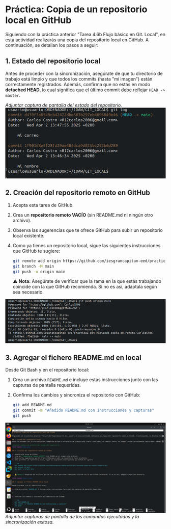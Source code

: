 # Práctica: Copia de un repositorio local en GitHub

Siguiendo con la práctica anterior "Tarea 4.6b Flujo básico en Git. Local", en esta actividad realizarás una copia del repositorio local en GitHub. A continuación, se detallan los pasos a seguir:

## 1. Estado del repositorio local
Antes de proceder con la sincronización, asegúrate de que tu directorio de trabajo está limpio y que todos los commits (hasta "mi imagen") están correctamente registrados. Además, confirma que no estás en modo **detached HEAD**, lo cual significa que el último commit debe reflejar `HEAD -> master`.

_Adjuntar captura de pantalla del estado del repositorio._
![alt text](image.png)

## 2. Creación del repositorio remoto en GitHub

1. Acepta esta tarea de GitHub.
2. Crea un **repositorio remoto VACÍO** (sin README.md ni ningún otro archivo).
3. Observa las sugerencias que te ofrece GitHub para subir un repositorio local existente.
4. Como ya tienes un repositorio local, sigue las siguientes instrucciones que GitHub te sugiere:

   ```sh
   git remote add origin https://github.com/iesgrancapitan-eed/practica2-git-haciendo-copia-en-remoto-lmagarin.git
   git branch -M main
   git push -u origin main
   ```

   ⚠️ **Nota:** Asegúrate de verificar que la rama en la que estás trabajando coincide con la que GitHub recomienda. Si no es así, adáptala según sea necesario.

![alt text](image-1.png)

## 3. Agregar el fichero README.md en local

Desde Git Bash y en el repositorio local:

1. Crea un archivo `README.md` e incluye estas instrucciones junto con las capturas de pantalla requeridas.


2. Confirma los cambios y sincroniza el repositorio con GitHub:

   ```sh
   git add README.md
   git commit -m "Añadido README.md con instrucciones y capturas"
   git push
   ```
![alt text](image-2.png)
_Adjuntar capturas de pantalla de los comandos ejecutados y la sincronización exitosa._

